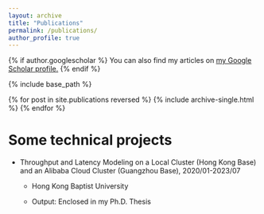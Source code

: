 ```yaml
---
layout: archive
title: "Publications"
permalink: /publications/
author_profile: true
---
```


{% if author.googlescholar %}
  You can also find my articles on <u><a href="{{author.googlescholar}}">my Google Scholar profile</a>.</u>
{% endif %}

{% include base_path %}

{% for post in site.publications reversed %}
  {% include archive-single.html %}
{% endfor %}





Some technical projects
======

* Throughput and Latency Modeling on a Local Cluster (Hong Kong Base) and an Alibaba Cloud Cluster (Guangzhou Base), 2020/01-2023/07

  * Hong Kong Baptist University

  * Output: Enclosed in my Ph.D. Thesis

    
